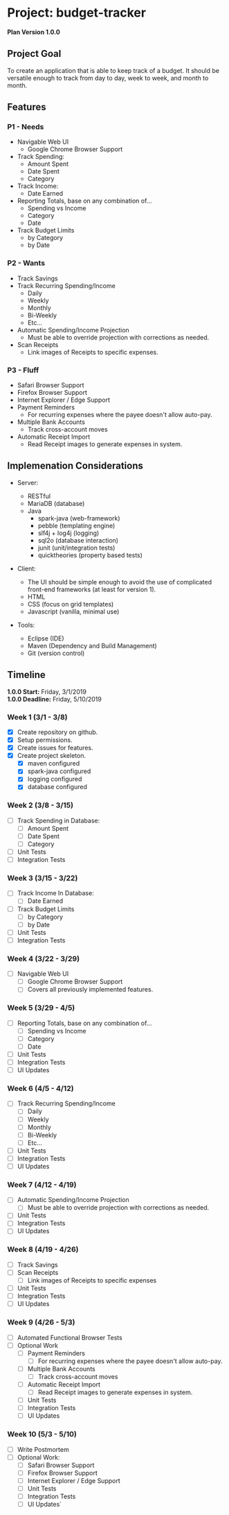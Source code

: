 
# Project: budget-tracker
**Plan Version 1.0.0**

## Project Goal
To create an application that is able to keep track of a budget. It should be versatile enough to track from day to day, week to week, and month to month.

## Features

### P1 - Needs
* Navigable Web UI
	* Google Chrome Browser Support
* Track Spending:
	* Amount Spent
	* Date Spent
	* Category
* Track Income:
	* Date Earned
* Reporting Totals, base on any combination of...
	* Spending vs Income
	* Category
	* Date
* Track Budget Limits
	* by Category
	* by Date

### P2 - Wants
* Track Savings
* Track Recurring Spending/Income
	* Daily
	* Weekly
	* Monthly
	* Bi-Weekly
	* Etc...
* Automatic Spending/Income Projection
	* Must be able to override projection with corrections as needed.
* Scan Receipts
	* Link images of Receipts to specific expenses.
	
### P3 - Fluff
* Safari Browser Support
* Firefox Browser Support
* Internet Explorer / Edge Support
* Payment Reminders
	* For recurring expenses where the payee doesn't allow auto-pay.
* Multiple Bank Accounts
	* Track cross-account moves
* Automatic Receipt Import
	* Read Receipt images to generate expenses in system.

## Implemenation Considerations
* Server:
	* RESTful
	* MariaDB (database)
	* Java
		* spark-java (web-framework)
		* pebble (templating engine)
		* slf4j + log4j (logging)
		* sql2o (database interaction)
		* junit (unit/integration tests)
		* quicktheories (property based tests)
* Client:
	* The UI should be simple enough to avoid the use of complicated front-end frameworks (at least for version 1).
	* HTML
	* CSS (focus on grid templates)
	* Javascript (vanilla, minimal use)

* Tools:
	* Eclipse (IDE)
	* Maven (Dependency and Build Management)
	* Git (version control)

## Timeline
**1.0.0 Start:** Friday, 3/1/2019  
**1.0.0 Deadline:** Friday, 5/10/2019  

### Week 1 (3/1 - 3/8)
- [x] Create repository on github.
- [x] Setup permissions.
- [x] Create issues for features.
- [x] Create project skeleton.
    - [x] maven configured
    - [x] spark-java configured
    - [x] logging configured
    - [x] database configured

### Week 2 (3/8 - 3/15)
- [ ] Track Spending in Database:
	- [ ] Amount Spent
	- [ ] Date Spent
	- [ ] Category
- [ ] Unit Tests
- [ ] Integration Tests

### Week 3 (3/15 - 3/22)
- [ ] Track Income In Database:
	- [ ] Date Earned
- [ ] Track Budget Limits
	- [ ] by Category
	- [ ] by Date
- [ ] Unit Tests
- [ ] Integration Tests

### Week 4 (3/22 - 3/29)
- [ ] Navigable Web UI
	- [ ] Google Chrome Browser Support
	- [ ] Covers all previously implemented features.

### Week 5 (3/29 - 4/5)
- [ ] Reporting Totals, base on any combination of...
	- [ ] Spending vs Income
	- [ ] Category
	- [ ] Date
- [ ] Unit Tests
- [ ] Integration Tests
- [ ] UI Updates

### Week 6 (4/5 - 4/12)
- [ ] Track Recurring Spending/Income
	- [ ] Daily
	- [ ] Weekly
	- [ ] Monthly
	- [ ] Bi-Weekly
	- [ ] Etc...
- [ ] Unit Tests
- [ ] Integration Tests
- [ ] UI Updates

### Week 7 (4/12 - 4/19)
- [ ] Automatic Spending/Income Projection
	- [ ] Must be able to override projection with corrections as needed.
- [ ] Unit Tests
- [ ] Integration Tests
- [ ] UI Updates

### Week 8 (4/19 - 4/26)
- [ ] Track Savings
- [ ] Scan Receipts
	- [ ] Link images of Receipts to specific expenses
- [ ] Unit Tests
- [ ] Integration Tests
- [ ] UI Updates
	
### Week 9 (4/26 - 5/3)
- [ ] Automated Functional Browser Tests
- [ ] Optional Work
	- [ ] Payment Reminders
		- [ ] For recurring expenses where the payee doesn't allow auto-pay.
	- [ ] Multiple Bank Accounts
		- [ ] Track cross-account moves
	- [ ] Automatic Receipt Import
		- [ ] Read Receipt images to generate expenses in system.
	- [ ] Unit Tests
	- [ ] Integration Tests
	- [ ] UI Updates

### Week 10 (5/3 - 5/10)
- [ ] Write Postmortem
- [ ] Optional Work:
	- [ ] Safari Browser Support
	- [ ] Firefox Browser Support
	- [ ] Internet Explorer / Edge Support
	- [ ] Unit Tests
	- [ ] Integration Tests
	- [ ] UI Updates`
